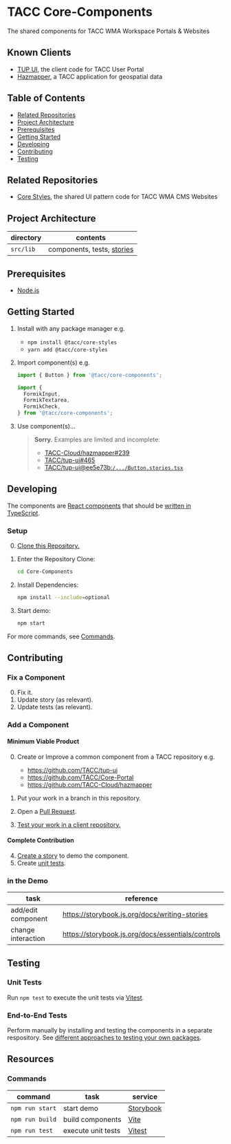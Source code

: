 # TACC Core-Components

The shared components for TACC WMA Workspace Portals & Websites

## Known Clients

- [TUP UI], the client code for TACC User Portal
- [Hazmapper], a TACC application for geospatial data

[tup ui]: https://github.com/TACC/tup-ui
[hazmapper]: https://github.com/TACC-Cloud/hazmapper

## Table of Contents

- [Related Repositories](#related-repositories)
- [Project Architecture](#project-architecture)
- [Prerequisites](#prerequisites)
- [Getting Started](#getting-started)
- [Developing](#developing)
- [Contributing](#contributing)
- [Testing](#testing)

## Related Repositories

- [Core Styles], the shared UI pattern code for TACC WMA CMS Websites

## Project Architecture

| directory | contents                     |
| --------- | ---------------------------- |
| `src/lib` | components, tests, [stories] |

## Prerequisites

- [Node.js]

## Getting Started

1. Install with any package manager e.g.

   - `npm install @tacc/core-styles`
   - `yarn add @tacc/core-styles`

2. Import component(s) e.g.

   ```ts
   import { Button } from '@tacc/core-components';
   ```

   ```ts
   import {
     FormikInput,
     FormikTextarea,
     FormikCheck,
   } from '@tacc/core-components';
   ```

3. Use component(s)…

   > **Sorry.** Examples are limited and incomplete:
   >
   > - [TACC-Cloud/hazmapper#239](https://github.com/TACC-Cloud/hazmapper/pull/239/files)
   > - [TACC/tup-ui#465](https://github.com/TACC/tup-ui/pull/465/files)
   > - [TACC/tup-ui@ee5e73b:`/.../Button.stories.tsx`](https://github.com/TACC/tup-ui/blob/ee5e73b/libs/core-components/src/lib/Button/Button.stories.tsx#L26-L37)

## Developing

The components are [React components](https://react.dev/learn) that should be [written in TypeScript](https://react.dev/learn/typescript#typescript-with-react-components).

### Setup

0. [Clone this Repository.](https://docs.github.com/en/repositories/creating-and-managing-repositories/cloning-a-repository)
1. Enter the Repository Clone:

   ```sh
   cd Core-Components
   ```

2. Install Dependencies:

   ```sh
   npm install --include=optional
   ```

3. Start demo:

   ```sh
   npm start
   ```

For more commands, see [Commands](#commands).

## Contributing

### Fix a Component

0. Fix it.
1. Update story (as relevant).
2. Update tests (as relevant).

### Add a Component

#### Minimum Viable Product

0. Create or Improve a common component from a TACC repository e.g.

   - https://github.com/TACC/tup-ui
   - https://github.com/TACC/Core-Portal
   - https://github.com/TACC-Cloud/hazmapper

1. Put your work in a branch in this repository.
2. Open a [Pull Request](https://github.com/TACC/tup-ui/pulls).
3. [Test your work in a client repository.](#end-to-end-tests)

#### Complete Contribution

4. [Create a story](https://storybook.js.org/docs/writing-stories) to demo the component.
5. Create [unit tests](#unit-tests).

### in the Demo

| task               | reference                                         |
| ------------------ | ------------------------------------------------- |
| add/edit component | https://storybook.js.org/docs/writing-stories     |
| change interaction | https://storybook.js.org/docs/essentials/controls |

## Testing

### Unit Tests

Run `npm test` to execute the unit tests via [Vitest](https://vitest.dev/).

### End-to-End Tests

Perform manually by installing and testing the components in a separate respository. See [different approaches to testing your own packages](https://dev.to/one-beyond/different-approaches-to-testing-your-own-packages-1kdg).

## Resources

### Commands

| command | task | service |
| - | - | - |
| `npm run start` | start demo | [Storybook](https://storybook.js.org/) |
| `npm run build` | build components | [Vite](https://vitejs.dev/) |
| `npm run test` | execute unit tests | [Vitest](https://vitest.dev/) |

<!-- Link Aliases -->

[core styles]: https://github.com/TACC/Core-Styles
[node.js]: https://nodejs.org/
[stories]: https://storybook.js.org/docs/get-started/whats-a-story
